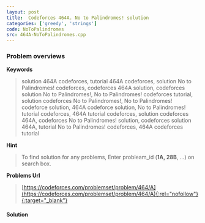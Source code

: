 ```yaml
---
layout: post
title:  Codeforces 464A. No to Palindromes! solution
categories: ['greedy', 'strings']
code: NoToPalindromes
src: 464A-NoToPalindromes.cpp
---
```

### **Problem overviews**

**Keywords**
> solution 464A codeforces, tutorial 464A codeforces, solution No to Palindromes! codeforces, codeforces 464A solution, codeforces solution No to Palindromes!, No to Palindromes! codeforces tutorial, solution codeforces No to Palindromes!, No to Palindromes! codeforce solution, 464A codeforce solution, No to Palindromes! tutorial codeforces, 464A tutorial codeforces, solution codeforces 464A, codeforces No to Palindromes! solution, codeforces solution 464A, tutorial No to Palindromes! codeforces, 464A codeforces tutorial

**Hint**
> To find solution for any problems, Enter probleam_id (**1A, 28B**, ...) on search box. 

**Problems Url**
> [https://codeforces.com/problemset/problem/464/A](https://codeforces.com/problemset/problem/464/A){:rel="nofollow"}{:target="_blank"}

#### **Solution**



